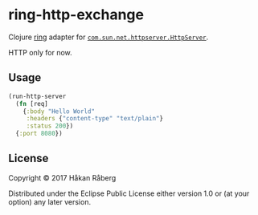 # ring-http-exchange

Clojure [ring](https://github.com/ring-clojure/ring) adapter for
[`com.sun.net.httpserver.HttpServer`](https://docs.oracle.com/javase/8/docs/jre/api/net/httpserver/spec/com/sun/net/httpserver/HttpServer.html).

HTTP only for now.

## Usage

``` clojure
(run-http-server
  (fn [req]
    {:body "Hello World"
     :headers {"content-type" "text/plain"}
     :status 200})
  {:port 8080})
```

## License

Copyright © 2017 Håkan Råberg

Distributed under the Eclipse Public License either version 1.0 or (at
your option) any later version.
